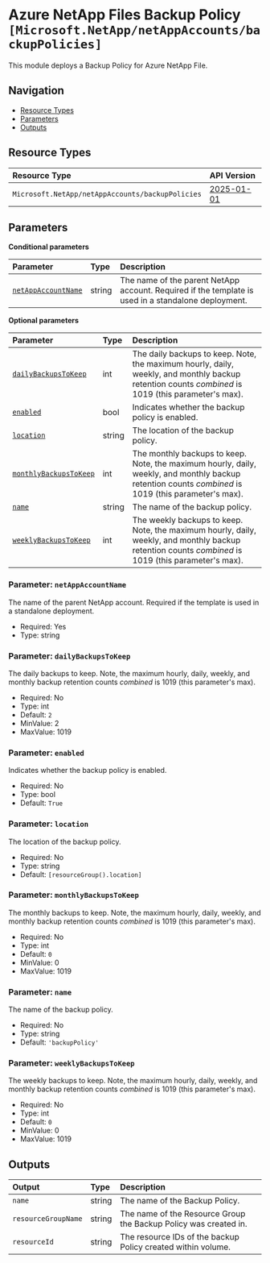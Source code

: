 # Azure NetApp Files Backup Policy `[Microsoft.NetApp/netAppAccounts/backupPolicies]`

This module deploys a Backup Policy for Azure NetApp File.

## Navigation

- [Resource Types](#Resource-Types)
- [Parameters](#Parameters)
- [Outputs](#Outputs)

## Resource Types

| Resource Type | API Version |
| :-- | :-- |
| `Microsoft.NetApp/netAppAccounts/backupPolicies` | [2025-01-01](https://learn.microsoft.com/en-us/azure/templates/Microsoft.NetApp/2025-01-01/netAppAccounts/backupPolicies) |

## Parameters

**Conditional parameters**

| Parameter | Type | Description |
| :-- | :-- | :-- |
| [`netAppAccountName`](#parameter-netappaccountname) | string | The name of the parent NetApp account. Required if the template is used in a standalone deployment. |

**Optional parameters**

| Parameter | Type | Description |
| :-- | :-- | :-- |
| [`dailyBackupsToKeep`](#parameter-dailybackupstokeep) | int | The daily backups to keep. Note, the maximum hourly, daily, weekly, and monthly backup retention counts _combined_ is 1019 (this parameter's max). |
| [`enabled`](#parameter-enabled) | bool | Indicates whether the backup policy is enabled. |
| [`location`](#parameter-location) | string | The location of the backup policy. |
| [`monthlyBackupsToKeep`](#parameter-monthlybackupstokeep) | int | The monthly backups to keep. Note, the maximum hourly, daily, weekly, and monthly backup retention counts _combined_ is 1019 (this parameter's max). |
| [`name`](#parameter-name) | string | The name of the backup policy. |
| [`weeklyBackupsToKeep`](#parameter-weeklybackupstokeep) | int | The weekly backups to keep. Note, the maximum hourly, daily, weekly, and monthly backup retention counts _combined_ is 1019 (this parameter's max). |

### Parameter: `netAppAccountName`

The name of the parent NetApp account. Required if the template is used in a standalone deployment.

- Required: Yes
- Type: string

### Parameter: `dailyBackupsToKeep`

The daily backups to keep. Note, the maximum hourly, daily, weekly, and monthly backup retention counts _combined_ is 1019 (this parameter's max).

- Required: No
- Type: int
- Default: `2`
- MinValue: 2
- MaxValue: 1019

### Parameter: `enabled`

Indicates whether the backup policy is enabled.

- Required: No
- Type: bool
- Default: `True`

### Parameter: `location`

The location of the backup policy.

- Required: No
- Type: string
- Default: `[resourceGroup().location]`

### Parameter: `monthlyBackupsToKeep`

The monthly backups to keep. Note, the maximum hourly, daily, weekly, and monthly backup retention counts _combined_ is 1019 (this parameter's max).

- Required: No
- Type: int
- Default: `0`
- MinValue: 0
- MaxValue: 1019

### Parameter: `name`

The name of the backup policy.

- Required: No
- Type: string
- Default: `'backupPolicy'`

### Parameter: `weeklyBackupsToKeep`

The weekly backups to keep. Note, the maximum hourly, daily, weekly, and monthly backup retention counts _combined_ is 1019 (this parameter's max).

- Required: No
- Type: int
- Default: `0`
- MinValue: 0
- MaxValue: 1019

## Outputs

| Output | Type | Description |
| :-- | :-- | :-- |
| `name` | string | The name of the Backup Policy. |
| `resourceGroupName` | string | The name of the Resource Group the Backup Policy was created in. |
| `resourceId` | string | The resource IDs of the backup Policy created within volume. |
